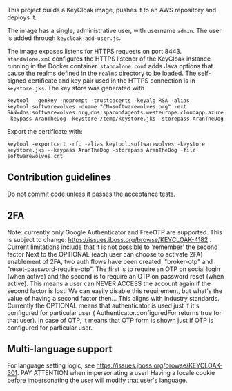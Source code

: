 This project builds a KeyCloak image, pushes it to an AWS repository and deploys it.

The image has a single, administrative user, with username `admin`. The user is added through `keycloak-add-user.js`.

The image exposes listens for HTTPS requests on port 8443.
`standalone.xml` configures the HTTPS listener of the KeyCloak instance running in the Docker container. `standalone.conf` adds Java options that cause the realms defined in the `realms` directory to be loaded. The self-signed certificate and key pair used in the HTTPS connection is in `keystore.jks`. The key store was generated with

    keytool  -genkey -noprompt -trustcacerts -keyalg RSA -alias keytool.softwarewolves -dname "CN=softwarewolves.org" -ext SAN=dns:softwarewolves.org,dns:spaconfagents.westeurope.cloudapp.azure.com -keypass AranTheDog -keystore /temp/keystore.jks -storepass AranTheDog
    
Export the certificate with:

    keytool -exportcert -rfc -alias keytool.softwarewolves -keystore keystore.jks --keypass AranTheDog -storepass AranTheDog -file softwarewolves.crt

## Contribution guidelines ##

Do not commit code unless it passes the acceptance tests.

## 2FA ##
Note: currently only Google Authenticator and FreeOTP are supported. This is subject to change: https://issues.jboss.org/browse/KEYCLOAK-4182 . Current limitations include that it is not possible to 'remember' the second factor
Next to the OPTIONAL (each user can choose to activate 2FA) enablement of 2FA, two auth flows have been created: "broker-otp" and "reset-password-require-otp". The first is to require an OTP on social login (when active) and the second is to require an OTP on password reset (when active). This means a user can NEVER ACCESS the account again if the second factor is lost! We can easily disable this requirement, but what's the value of having a second factor then... This aligns with industry standards.
Currently the OPTIONAL means that authenticator is used just if it's configured for particular user ( Authenticator.configuredFor returns true for that user). In case of OTP, it means that OTP form is shown just if OTP is configured for particular user.

## Multi-language support ##
For language setting logic, see https://issues.jboss.org/browse/KEYCLOAK-301.
PAY ATTENTION when impersonating a user! Having a locale cookie before impersonating the user will modify that user's language.
